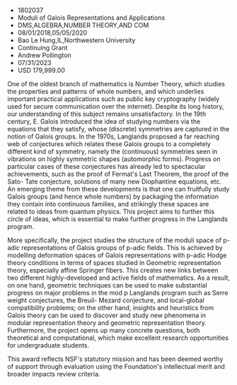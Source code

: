 
* 1802037
* Moduli of Galois Representations and Applications
* DMS,ALGEBRA,NUMBER THEORY,AND COM
* 08/01/2018,05/05/2020
* Bao Le Hung,IL,Northwestern University
* Continuing Grant
* Andrew Pollington
* 07/31/2023
* USD 179,999.00

One of the oldest branch of mathematics is Number Theory, which studies the
properties and patterns of whole numbers, and which underlies important
practical applications such as public key cryptography (widely used for secure
communication over the internet). Despite its long history, our understanding of
this subject remains unsatisfactory. In the 19th century, E. Galois introduced
the idea of studying numbers via the equations that they satisfy, whose
(discrete) symmetries are captured in the notion of Galois groups. In the 1970s,
Langlands proposed a far reaching web of conjectures which relates these Galois
groups to a completely different kind of symmetry, namely the (continuous)
symmetries seen in vibrations on highly symmetric shapes (automorphic forms).
Progress on particular cases of these conjectures has already led to spectacular
achievements, such as the proof of Fermat's Last Theorem, the proof of the Sato-
Tate conjecture, solutions of many new Diophantine equations, etc. An emerging
theme from these developments is that one can fruitfully study Galois groups
(and hence whole numbers) by packaging the information they contain into
continuous families, and strikingly these spaces are related to ideas from
quantum physics. This project aims to further this circle of ideas, which is
essential to make further progress in the Langlands program.

More specifically, the project studies the structure of the moduli space of
p-adic representations of Galois groups of p-adic fields. This is achieved by
modelling deformation spaces of Galois representations with p-adic Hodge theory
conditions in terms of spaces studied in Geometric representation theory,
especially affine Springer fibers. This creates new links between two different
highly-developed and active fields of mathematics. As a result, on one hand,
geometric techniques can be used to make substantial progress on major problems
in the mod p Langlands program such as Serre weight conjectures, the Breuil-
Mezard conjecture, and local-global compatibility problems; on the other hand,
insights and heuristics from Galois theory can be used to discover and study new
phenomena in modular representation theory and geometric representation theory.
Furthermore, the project opens up many concrete questions, both theoretical and
computational, which make excellent research opportunities for undergraduate
students.

This award reflects NSF's statutory mission and has been deemed worthy of
support through evaluation using the Foundation's intellectual merit and broader
impacts review criteria.
